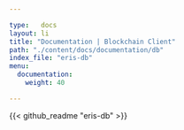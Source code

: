 ```yaml
---

type:   docs
layout: li
title: "Documentation | Blockchain Client"
path: "./content/docs/documentation/db"
index_file: "eris-db"
menu:
  documentation:
    weight: 40

---
```


{{< github_readme "eris-db" >}}